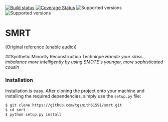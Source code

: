 [![Build status](https://travis-ci.org/tgsmith61591/smite.svg?branch=master)](https://travis-ci.org/tgsmith61591/smite)
[![Coverage Status](https://coveralls.io/repos/github/tgsmith61591/smite/badge.svg?branch=master)](https://coveralls.io/github/tgsmith61591/smite?branch=master)
![Supported versions](https://img.shields.io/badge/python-2.7-blue.svg) 
![Supported versions](https://img.shields.io/badge/python-3.5-blue.svg) 


# SMRT
([Original reference (enable audio)](https://www.youtube.com/watch?v=tcGQpjCztgA))

##Synthetic Minority Reconstruction Technique
*Handle your class imbalance more intelligently by using SMOTE's younger, more sophisticated cousin*


### Installation

Installation is easy. After cloning the project onto your machine and installing the required dependencies, simply use the `setup.py` file:

```bash
$ git clone https://github.com/tgsmith61591/smrt.git
$ cd smrt
$ python setup.py install
```
